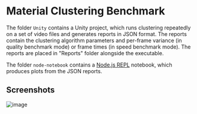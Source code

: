 # Material Clustering Benchmark

The folder `Unity` contains a Unity project, which runs clustering repeatedly on a set of video files and generates reports in JSON format. The reports contain the clustering algorithm parameters and per-frame variance (in quality benchmark mode) or frame times (in speed benchmark mode). The reports are placed in "Reports" folder alongside the executable.

The folder `node-notebook` contains a [Node.js REPL](https://marketplace.visualstudio.com/items?itemName=donjayamanne.typescript-notebook) notebook, which produces plots from the JSON reports.

## Screenshots

![image](https://user-images.githubusercontent.com/36504423/201506785-ee6eed2f-f282-426b-9c29-57fd6a7734f1.png)
